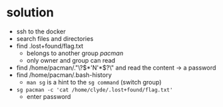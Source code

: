 # solution
- ssh to the docker
- search files and directories
- find .lost+found/flag.txt
  - belongs to another group *pacman*
  - only owner and group can read
- find /home/pacman/.\"\\\?\$\*\'N\'\*\$\?\\\" and read the content -> a password
- find /home/pacman/.bash-history
  - `man sg` is a hint to the `sg command` (switch group)
- `sg pacman -c 'cat /home/clyde/.lost+found/flag.txt'` 
  - enter password